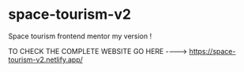 # space-tourism-v2
Space tourism frontend mentor my version ! 

TO CHECK THE COMPLETE WEBSITE GO HERE ----> https://space-tourism-v2.netlify.app/
